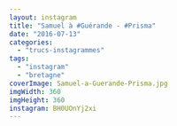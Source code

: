 ```yaml
---
layout: instagram
title: "Samuel à #Guérande - #Prisma"
date: "2016-07-13"
categories: 
  - "trucs-instagrammes"
tags: 
  - "instagram"
  - "bretagne"
coverImage: Samuel-a-Guerande-Prisma.jpg
imgWidth: 360
imgHeight: 360
instagram: BH0UOnYj2xi
---
```


